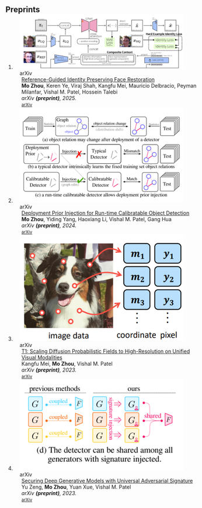 <h2 id="preprints" style="margin: 2px 0px -15px;">Preprints</h2>

<div class="publications">
<ol class="bibliography">

<!--
+\item ,
+\reversemarginpar\marginpar{\hspace{-9.5em}
+\href{https://arxiv.org/abs/}{[arXiv]}
+}
+\textit{``,''}
+2024, Under Reivew.
-->

<li>
<div class="pub-row">
  <div class="col-sm-3 abbr" style="position: relative;padding-right: 15px;padding-left: 15px;">
    <img src="assets/img/refipfr.png" class="teaser img-fluid z-depth-1">
    <abbr class="badge">arXiv</abbr>
  </div>
  <div class="col-sm-9" style="position: relative;width: 100%;padding-right: 15px;padding-left: 20px;">
    <div class="title"><a href="https://arxiv.org/abs/2505.21905">Reference-Guided Identity Preserving Face Restoration</a></div>
    <div class="author"><strong>Mo Zhou</strong>, Keren Ye, Viraj Shah, Kangfu Mei, Mauricio Delbracio, Peyman Milanfar, Vishal M. Patel, Hossein Talebi</div>
    <div class="periodical"><em>arXiv <strong>(preprint)</strong>, 2025.</em></div>
    <div class="links">
<!--      <a href="https://openaccess.thecvf.com/content/CVPR2022/papers/Zhou_Enhancing_Adversarial_Robustness_for_Deep_Metric_Learning_CVPR_2022_paper.pdf" class="btn btn-sm z-depth-0" role="button" target="_blank" style="font-size:12px;">PDF</a> -->
      <a href="https://arxiv.org/abs/2505.21905" class="btn btn-sm z-depth-0" role="button" target="_blank" style="font-size:12px;">arXiv</a>
<!--      <strong><i style="color:#e74d3c">Oral Presentation</i></strong> -->
    </div>
  </div>
</div>
</li>


<li>
<div class="pub-row">
  <div class="col-sm-3 abbr" style="position: relative;padding-right: 15px;padding-left: 15px;">
    <img src="assets/img/calidet.png" class="teaser img-fluid z-depth-1">
    <abbr class="badge">arXiv</abbr>
  </div>
  <div class="col-sm-9" style="position: relative;width: 100%;padding-right: 15px;padding-left: 20px;">
    <div class="title"><a href="https://arxiv.org/abs/2402.17207">Deployment Prior Injection for Run-time Calibratable Object Detection</a></div>
    <div class="author"><strong>Mo Zhou</strong>, Yiding Yang, Haoxiang Li, Vishal M. Patel, Gang Hua</div>
    <div class="periodical"><em>arXiv <strong>(preprint)</strong>, 2024.</em></div>
    <div class="links">
<!--      <a href="https://openaccess.thecvf.com/content/CVPR2022/papers/Zhou_Enhancing_Adversarial_Robustness_for_Deep_Metric_Learning_CVPR_2022_paper.pdf" class="btn btn-sm z-depth-0" role="button" target="_blank" style="font-size:12px;">PDF</a> -->
      <a href="https://arxiv.org/abs/2402.17207" class="btn btn-sm z-depth-0" role="button" target="_blank" style="font-size:12px;">arXiv</a>
<!--      <strong><i style="color:#e74d3c">Oral Presentation</i></strong> -->
    </div>
  </div>
</div>
</li>


<li>
<div class="pub-row">
  <div class="col-sm-3 abbr" style="position: relative;padding-right: 15px;padding-left: 15px;">
    <img src="assets/img/t1.png" class="teaser img-fluid z-depth-1">
    <abbr class="badge">arXiv</abbr>
  </div>
  <div class="col-sm-9" style="position: relative;width: 100%;padding-right: 15px;padding-left: 20px;">
    <div class="title"><a href="https://arxiv.org/abs/2305.14674">T1: Scaling Diffusion Probabilistic Fields to High-Resolution on Unified Visual Modalities</a></div>
    <div class="author">Kangfu Mei, <strong>Mo Zhou</strong>, Vishal M. Patel</div>
    <div class="periodical"><em>arXiv <strong>(preprint)</strong>, 2023.</em></div>
    <div class="links">
<!--      <a href="https://openaccess.thecvf.com/content/CVPR2022/papers/Zhou_Enhancing_Adversarial_Robustness_for_Deep_Metric_Learning_CVPR_2022_paper.pdf" class="btn btn-sm z-depth-0" role="button" target="_blank" style="font-size:12px;">PDF</a> -->
      <a href="https://arxiv.org/abs/2305.14674" class="btn btn-sm z-depth-0" role="button" target="_blank" style="font-size:12px;">arXiv</a>
<!--      <strong><i style="color:#e74d3c">Oral Presentation</i></strong> -->
    </div>
  </div>
</div>
</li>

<li>
<div class="pub-row">
  <div class="col-sm-3 abbr" style="position: relative;padding-right: 15px;padding-left: 15px;">
    <img src="assets/img/securing.png" class="teaser img-fluid z-depth-1">
    <abbr class="badge">arXiv</abbr>
  </div>
  <div class="col-sm-9" style="position: relative;width: 100%;padding-right: 15px;padding-left: 20px;">
    <div class="title"><a href="https://arxiv.org/abs/2305.16310">Securing Deep Generative Models with Universal Adversarial Signature</a></div>
    <div class="author">Yu Zeng, <strong>Mo Zhou</strong>, Yuan Xue, Vishal M. Patel</div>
    <div class="periodical"><em>arXiv <strong>(preprint)</strong>, 2023.</em></div>
    <div class="links">
<!--      <a href="https://openaccess.thecvf.com/content/CVPR2022/papers/Zhou_Enhancing_Adversarial_Robustness_for_Deep_Metric_Learning_CVPR_2022_paper.pdf" class="btn btn-sm z-depth-0" role="button" target="_blank" style="font-size:12px;">PDF</a> -->
      <a href="https://arxiv.org/abs/2305.16310" class="btn btn-sm z-depth-0" role="button" target="_blank" style="font-size:12px;">arXiv</a>
<!--      <strong><i style="color:#e74d3c">Oral Presentation</i></strong> -->
    </div>
  </div>
</div>
</li>




</ol>
</div>
